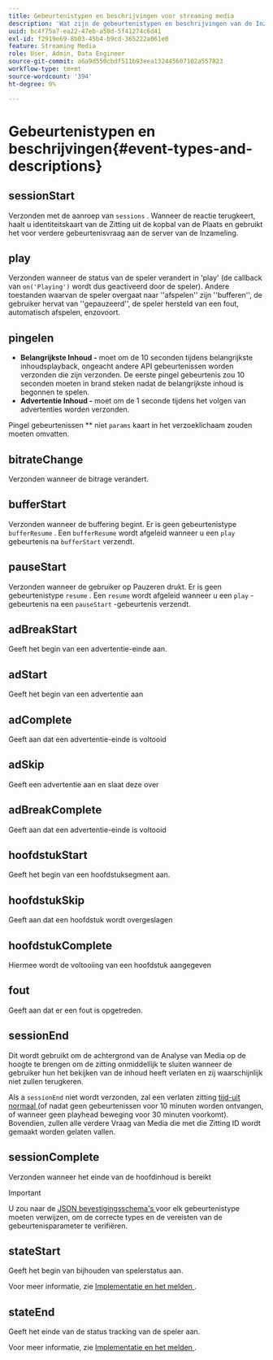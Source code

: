 ```yaml
---
title: Gebeurtenistypen en beschrijvingen voor streaming media
description: 'Wat zijn de gebeurtenistypen en beschrijvingen van de Inzameling van Media? '
uuid: bc4f75a7-ea22-47eb-a50d-5f41274c6d41
exl-id: f2919e69-8b03-45b4-b9cd-365222a061e0
feature: Streaming Media
role: User, Admin, Data Engineer
source-git-commit: a6a9d550cbdf511b93eea132445607102a557823
workflow-type: tm+mt
source-wordcount: '394'
ht-degree: 0%

---
```


# Gebeurtenistypen en beschrijvingen{#event-types-and-descriptions}

## sessionStart

Verzonden met de aanroep van `sessions` . Wanneer de reactie terugkeert, haalt u identiteitskaart van de Zitting uit de kopbal van de Plaats en gebruikt het voor verdere gebeurtenisvraag aan de server van de Inzameling.

## play

Verzonden wanneer de status van de speler verandert in &#39;play&#39; (de callback van `on('Playing')` wordt dus geactiveerd door de speler). Andere toestanden waarvan de speler overgaat naar &#39;&#39;afspelen&#39;&#39; zijn &#39;&#39;bufferen&#39;&#39;, de gebruiker hervat van &#39;&#39;gepauzeerd&#39;&#39;, de speler hersteld van een fout, automatisch afspelen, enzovoort.

## pingelen

* **Belangrijkste Inhoud -** moet om de 10 seconden tijdens belangrijkste inhoudsplayback, ongeacht andere API gebeurtenissen worden verzonden die zijn verzonden. De eerste pingel gebeurtenis zou 10 seconden moeten in brand steken nadat de belangrijkste inhoud is begonnen te spelen.
* **Advertentie Inhoud -** moet om de 1 seconde tijdens het volgen van advertenties worden verzonden.

Pingel gebeurtenissen ** niet `params` kaart in het verzoeklichaam zouden moeten omvatten.

## bitrateChange

Verzonden wanneer de bitrage verandert.

## bufferStart

Verzonden wanneer de buffering begint. Er is geen gebeurtenistype `bufferResume` . Een `bufferResume` wordt afgeleid wanneer u een `play` gebeurtenis na `bufferStart` verzendt.

## pauseStart

Verzonden wanneer de gebruiker op Pauzeren drukt. Er is geen gebeurtenistype `resume` . Een `resume` wordt afgeleid wanneer u een `play` -gebeurtenis na een `pauseStart` -gebeurtenis verzendt.

## adBreakStart

Geeft het begin van een advertentie-einde aan.

## adStart

Geeft het begin van een advertentie aan

## adComplete

Geeft aan dat een advertentie-einde is voltooid

## adSkip

Geeft een advertentie aan en slaat deze over

## adBreakComplete

Geeft aan dat een advertentie-einde is voltooid

## hoofdstukStart

Geeft het begin van een hoofdstuksegment aan.

## hoofdstukSkip

Geeft aan dat een hoofdstuk wordt overgeslagen

## hoofdstukComplete

Hiermee wordt de voltooiing van een hoofdstuk aangegeven

## fout

Geeft aan dat er een fout is opgetreden.

## sessionEnd

Dit wordt gebruikt om de achtergrond van de Analyse van Media op de hoogte te brengen om de zitting onmiddellijk te sluiten wanneer de gebruiker hun het bekijken van de inhoud heeft verlaten en zij waarschijnlijk niet zullen terugkeren.

Als a `sessionEnd` niet wordt verzonden, zal een verlaten zitting [ tijd-uit normaal ](../mc-api-impl/mc-api-timeout.md) (of nadat geen gebeurtenissen voor 10 minuten worden ontvangen, of wanneer geen playhead beweging voor 30 minuten voorkomt). Bovendien, zullen alle verdere Vraag van Media die met die Zitting ID wordt gemaakt worden gelaten vallen.

## sessionComplete

Verzonden wanneer het einde van de hoofdinhoud is bereikt

>[!IMPORTANT]
>
>U zou naar de [ JSON bevestigingsschema&#39;s ](mc-api-json-validation.md) voor elk gebeurtenistype moeten verwijzen, om de correcte types en de vereisten van de gebeurtenisparameter te verifiëren.

## stateStart

Geeft het begin van bijhouden van spelerstatus aan.

Voor meer informatie, zie [ Implementatie en het melden ](/help/use-cases/player-state-tracking/implementation-and-reporting.md).

## stateEnd

Geeft het einde van de status tracking van de speler aan.

Voor meer informatie, zie [ Implementatie en het melden ](/help/use-cases/player-state-tracking/implementation-and-reporting.md).
